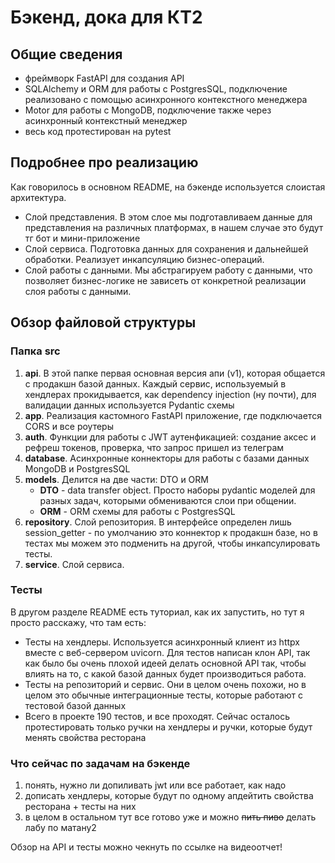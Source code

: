 # Бэкенд, дока для КТ2

## Общие сведения

- фреймворк FastAPI для создания API
- SQLAlchemy и ORM для работы с PostgresSQL, подключение реализовано с помощью асинхронного контекстного менеджера
- Motor для работы с MongoDB, подключение также через асинхронный контекстный менеджер
- весь код протестирован на pytest

## Подробнее про реализацию

Как говорилось в основном README, на бэкенде используется слоистая архитектура.

- Слой представления. В этом слое мы подготавливаем данные для представления на различных платформах, в нашем случае это будут тг бот и мини-приложение
- Слой сервиса. Подготовка данных для сохранения и дальнейшей обработки. Реализует инкапсуляцию бизнес-операций.
- Слой работы с данными. Мы абстрагируем работу с данными, что позволяет бизнес-логике не зависеть от конкретной реализации слоя работы с данными.


## Обзор файловой структуры

### Папка src

1. **api**. В этой папке первая основная версия апи (v1), которая общается с продакшн базой данных. Каждый сервис, используемый в хендлерах прокидывается, как dependency injection (ну почти), для валидации данных используется Pydantic схемы
2. **app**. Реализация кастомного FastAPI приложение, где подключается CORS и все роутеры
3. **auth**. Функции для работы с JWT аутенфикацией: создание аксес и рефреш токенов, проверка, что запрос пришел из телеграм
4. **database**. Асинхронные коннекторы для работы с базами данных MongoDB и PostgresSQL
5. **models**. Делится на две части: DTO и ORM
    - **DTO** - data transfer object. Просто наборы pydantic моделей для разных задач, которыми обмениваются слои при общении.
    - **ORM** - ORM схемы для работы с PostgresSQL
6. **repository**. Слой репозитория. В интерфейсе определен лишь session_getter - по умолчанию это коннектор к продакшн базе, но в тестах мы можем это подменить на другой, чтобы инкапсулировать тесты.
7. **service**. Слой сервиса.

### Тесты

В другом разделе README есть туториал, как их запустить, но тут я просто расскажу, что там есть:

- Тесты на хендлеры. Используется асинхронный клиент из httpx вместе с веб-сервером uvicorn. Для тестов написан клон API, так как было бы очень плохой идеей делать основной API так, чтобы влиять на то, с какой базой данных будет производиться работа.
- Тесты на репозиторий и сервис. Они в целом очень похожи, но в целом это обычные интеграционные тесты, которые работают с тестовой базой данных
- Всего в проекте 190 тестов, и все проходят. Сейчас осталось протестировать только ручки на хендлеры и ручки, которые будут менять свойства ресторана

### Что сейчас по задачам на бэкенде
1. понять, нужно ли допиливать jwt или все работает, как надо
2. дописать хендлеры, которые будут по одному апдейтить свойства ресторана + тесты на них
3. в целом в остальном тут все готово уже и можно ~~пить пиво~~ делать лабу по матану2


Обзор на API и тесты можно чекнуть по ссылке на видеоотчет!